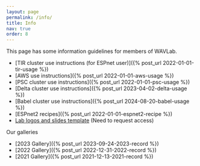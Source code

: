 ```yaml
---
layout: page
permalink: /info/
title: Info
nav: true
order: 8
---
```


This page has some information guidelines for members of WAVLab.

* [TIR cluster use instructions (for ESPnet user)]({% post_url 2022-01-01-tir-usage %})
* [AWS use instructions]({% post_url 2022-01-01-aws-usage %})
* [PSC cluster use instructions]({% post_url 2022-01-01-psc-usage %})
* [Delta cluster use instructions]({% post_url 2023-04-02-delta-usage %})
* [Babel cluster use instructions]({% post_url 2024-08-20-babel-usage %})
* [ESPnet2 recipes]({% post_url 2022-01-01-espnet2-recipe %})
* [Lab logos and slides template](https://github.com/shinjiwlab/lab_logo) (Need to request access)


Our galleries

* [2023 Gallery]({% post_url 2023-09-24-2023-record %})
* [2022 Gallery]({% post_url 2022-12-31-2022-record %})
* [2021 Gallery]({% post_url 2021-12-13-2021-record %})
